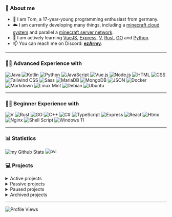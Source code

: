 ### 🧑 About me

- 👋 I am Tom, a 17-year-young programming enthusiast from germany.
- ☁️ I am currently developing many things, including a [minecraft cloud system](https://smoothcloud.eu) and parallel a [minecraft server network](https://2weeksmc.com).
- 🌱 I am actively learning [VueJS](https://vuejs.org), [Express](https://expressjs.com), [V](https://vlang.io), [Rust](https://rust-lang.org/), [GO](https://go.dev) and [Python](https://python.org).
- 📫 You can reach me on Discord: [**ezArmy**](https://eztxm.de/dc).

---

### 🧑‍💻 Advanced Experience with

![Java](https://img.shields.io/badge/java-%23ED8B00.svg?style=for-the-badge&logo=openjdk&logoColor=white)
![Kotlin](https://img.shields.io/badge/Kotlin-B125EA?style=for-the-badge&logo=kotlin&logoColor=white)
![Python](https://img.shields.io/badge/python-%232154fc.svg?style=for-the-badge&logo=python&logoColor=white)
![JavaScript](https://img.shields.io/badge/JavaScript-ffe222?style=for-the-badge&logo=javascript&logoColor=black)
![Vue.js](https://img.shields.io/badge/Vue.js-%2342D392?style=for-the-badge&logo=vue.js&logoColor=white)
![Node.js](https://img.shields.io/badge/Node.js-43853D?style=for-the-badge&logo=node.js&logoColor=white)
![HTML](https://img.shields.io/badge/html-%23E34F26.svg?style=for-the-badge&logo=html5&logoColor=white)
![CSS](https://img.shields.io/badge/css-%231572B6.svg?style=for-the-badge&logo=css3&logoColor=white)
![Tailwind CSS](https://img.shields.io/badge/Tailwind_CSS-3862AC?style=for-the-badge&logo=tailwind-css&logoColor=white)
![Sass](https://img.shields.io/badge/Sass-CC6699?style=for-the-badge&logo=sass&logoColor=white)
![MariaDB](https://img.shields.io/badge/MariaDB-003545?style=for-the-badge&logo=mariadb&logoColor=white)
![MongoDB](https://img.shields.io/badge/MongoDB-4EA94B?style=for-the-badge&logo=mongodb&logoColor=white)
![JSON](https://img.shields.io/badge/json-5E5C5C?style=for-the-badge&logo=json&logoColor=white)
![Docker](https://img.shields.io/badge/docker-%230db7ed.svg?style=for-the-badge&logo=docker&logoColor=white)
![Markdown](https://img.shields.io/badge/Markdown-fea222?style=for-the-badge&logo=markdown&logoColor=white)
![Linux Mint](https://img.shields.io/badge/Linux_Mint-87CF3E?style=for-the-badge&logo=linux-mint&logoColor=white)
![Debian](https://img.shields.io/badge/Debian-A81D33?style=for-the-badge&logo=debian&logoColor=white)
![Ubuntu](https://img.shields.io/badge/Ubuntu-E95420?style=for-the-badge&logo=ubuntu&logoColor=white)

---

### 🧑‍💻 Beginner Experience with

![V](https://img.shields.io/badge/V-276DC3?style=for-the-badge&logo=v&logoColor=white)
![Rust](https://img.shields.io/badge/rust-%23A72145.svg?style=for-the-badge&logo=rust&logoColor=white)
![GO](https://img.shields.io/badge/go-%2354beff.svg?style=for-the-badge&logo=go&logoColor=white)
![C++](https://img.shields.io/badge/C%2B%2B-00599C?style=for-the-badge&logo=c%2B%2B&logoColor=white)
![C#](https://img.shields.io/badge/C%23-239120?style=for-the-badge&logo=c-sharp&logoColor=white)
![TypeScript](https://img.shields.io/badge/TypeScript-007ACC?style=for-the-badge&logo=typescript&logoColor=white)
![Express](https://img.shields.io/badge/Express.js-404D59?style=for-the-badge&logo=express.js&logoColor=white)
![React](https://img.shields.io/badge/React-20232A?style=for-the-badge&logo=react&logoColor=61DAFB)
![Htmx](https://img.shields.io/badge/%3C/%3E%20htmx-3D72D7?style=for-the-badge&logo=mysl&logoColor=white)
![Nginx](https://img.shields.io/badge/Nginx-009639?style=for-the-badge&logo=nginx&logoColor=white)
![Shell Script](https://img.shields.io/badge/Shell_Script-353535?style=for-the-badge&logo=gnu-bash&logoColor=white)
![Windows 11](https://img.shields.io/badge/Windows_11-0078d4?style=for-the-badge&logo=windows-11&logoColor=white)

---

### 📊 Statistics

<img align="center" src="https://github-readme-stats.vercel.app/api?username=eztxmmc&include_all_commits=true&count_private=true&show_icons=true&line_height=20&title_color=2B5BBD&icon_color=1124BB&text_color=A1A1A1&bg_color=0,000000,130F40" alt="my Github Stats"/>

<img src="https://github-readme-stats.vercel.app/api/top-langs?username=eztxmmc&show_icons=true&locale=en&layout=compact&theme=chartreuse-dark&line_height=20&title_color=2B5BBD&icon_color=1124BB&text_color=A1A1A1&bg_color=0,000000,130F40" alt="ovi" />

### 💻 Projects

<details>
  <summary>Active projects</summary>

- [ezLib](https://github.com/ezTxmMC/ezLib)
- [nexonet](https://github.com/Nexoscript/nexonet)
- [2weeksmc](https://github.com/2weeksmc)
- [nexonet-go](https://github.com/Nexoscript/nexonet-go)
- [SmoothCloud](https://smthcld.net)

</details>
  
<details>
  <summary>Passive projects</summary>

- [DerStreamplan](https://github.com/DerStreamplan)
- [LuckPrefix](https://github.com/ezTxmMC/LuckPrefix)
- [RustnessCloud](https://github.com/ezTxmMC/RustnessCloud)
- [nexoscript-lang](https://github.com/Nexoscript/nexoscript)
- [DockerServerManager](https://github.com/Nexoscript/dockerservermanager)

</details>
  
<details>
  <summary>Paused projects</summary>
  
- [nexos](https://github.com/Nexoscript/nexos)
- [Astronical](https://github.com/Nexoscript/Astronical)
- [servermanager](https://github.com/Nexoscript/servermanager)
  
</details>
  
<details>
  <summary>Archived projects</summary>
  
- [Feraura](https://feraura.de)
- [Technified](https://github.com/ezTxmMC/Technified)
- [VeloSystem](https://github.com/ezTxmMC/VeloSystem)
- [JS-Web-Utils](https://github.com/ezTxmMC/JS-Web-Utils)
- [ColoredArmor](https://github.com/ezTxmMC/ColoredArmor)
- [BetterSpigotLib](https://github.com/ezTxmMC/BetterSpigotLib)
- [MoreDefaultArmor](https://github.com/ezTxmMC/MoreDefaultArmor)

</details>

---

![Profile Views](https://komarev.com/ghpvc/?username=ezTxmMC&style=for-the-badge)
